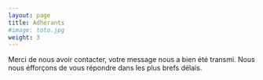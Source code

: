 ```yaml
---
layout: page
title: Adhérants
#image: toto.jpg
weight: 3
---
```


Merci de nous avoir contacter, votre message nous a bien été transmi. Nous nous éfforçons de vous répondre dans les plus brefs délais.
